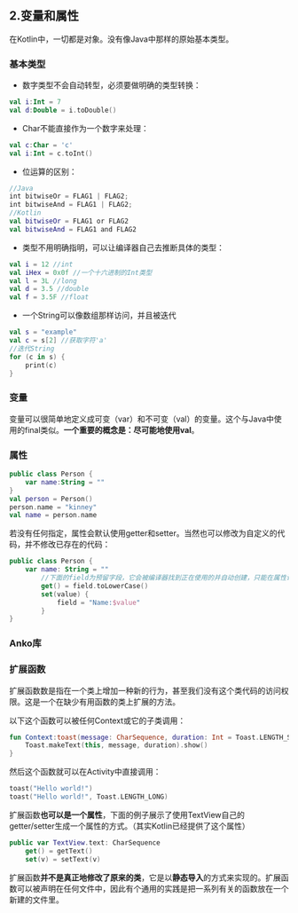 ## 2.变量和属性
在Kotlin中，一切都是对象。没有像Java中那样的原始基本类型。
### 基本类型
- 数字类型不会自动转型，必须要做明确的类型转换：

```kotlin
val i:Int = 7
val d:Double = i.toDouble()
```
- Char不能直接作为一个数字来处理：

```kotlin
val c:Char = 'c'
val i:Int = c.toInt()
```
- 位运算的区别：

```kotlin
//Java
int bitwiseOr = FLAG1 | FLAG2;
int bitwiseAnd = FLAG1 | FLAG2;
//Kotlin
val bitwiseOr = FLAG1 or FLAG2
val bitwiseAnd = FLAG1 and FLAG2
```
- 类型不用明确指明，可以让编译器自己去推断具体的类型：

```kotlin
val i = 12 //int
val iHex = 0x0f //一个十六进制的Int类型
val l = 3L //long
val d = 3.5 //double
val f = 3.5F //float
```
- 一个String可以像数组那样访问，并且被迭代

```kotlin
val s = "example"
val c = s[2] //获取字符'a'
//迭代String
for (c in s) {
    print(c)
}
```
### 变量
变量可以很简单地定义成可变（var）和不可变（val）的变量。这个与Java中使用的final类似。**一个重要的概念是：尽可能地使用val**。
### 属性
```kotlin
public class Person {
    var name:String = ""
}
val person = Person()
person.name = "kinney"
val name = person.name
```
若没有任何指定，属性会默认使用getter和setter。当然也可以修改为自定义的代码，并不修改已存在的代码：
```kotlin
public class Person {
    var name: String = ""
        //下面的field为预留字段，它会被编译器找到正在使用的并自动创建，只能在属性访问器内访问
        get() = field.toLowerCase()
        set(value) {
            field = "Name:$value"
        }
}
```
### Anko库
### 扩展函数
扩展函数数是指在一个类上增加一种新的行为，甚至我们没有这个类代码的访问权限。这是一个在缺少有用函数的类上扩展的方法。

以下这个函数可以被任何Context或它的子类调用：
```kotlin
fun Context:toast(message: CharSequence, duration: Int = Toast.LENGTH_SHORT) {
    Toast.makeText(this, message, duration).show()
}
```
然后这个函数就可以在Activity中直接调用：
```kotlin
toast("Hello world!")
toast("Hello world!", Toast.LENGTH_LONG)
```
扩展函数**也可以是一个属性**，下面的例子展示了使用TextView自己的getter/setter生成一个属性的方式。（其实Kotlin已经提供了这个属性）
```kotlin
public var TextView.text: CharSequence
    get() = getText()
    set(v) = setText(v)
```
扩展函数**并不是真正地修改了原来的类**，它是以**静态导入**的方式来实现的。扩展函数可以被声明在任何文件中，因此有个通用的实践是把一系列有关的函数放在一个新建的文件里。

